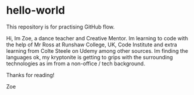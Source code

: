# hello-world
This repository is for practising GitHub flow.

Hi, Im Zoe, a dance teacher and Creative Mentor.
Im learning to code with the help of Mr Ross at Runshaw College, UK, Code Institute and extra learning from Colte Steele on Udemy among other sources.
Im finding the languages ok, my kryptonite is getting to grips with the surrounding technologies as im from a non-office / tech background.

Thanks for reading!

Zoe
